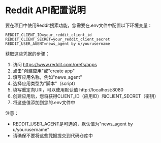 # Reddit API配置说明

要在项目中使用Reddit搜索功能，您需要在.env文件中配置以下环境变量：

```
REDDIT_CLIENT_ID=your_reddit_client_id
REDDIT_CLIENT_SECRET=your_reddit_client_secret
REDDIT_USER_AGENT=news_agent by u/yourusername
```

获取这些凭据的步骤：

1. 访问 https://www.reddit.com/prefs/apps
2. 点击"创建应用"或"create app"
3. 填写应用名称，例如"news_agent"
4. 选择应用类型为"脚本"（script）
5. 填写重定向URI，可以使用默认值 http://localhost:8080
6. 创建应用后，您将获得CLIENT_ID（应用ID）和CLIENT_SECRET（密钥）
7. 将这些值添加到您的.env文件中

注意：
- REDDIT_USER_AGENT是可选的，默认值为"news_agent by u/yourusername"
- 请确保不要将这些凭据提交到代码仓库中
